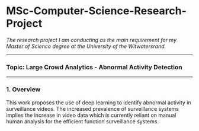 # MSc-Computer-Science-Research-Project

*The research project I am conducting as the main requirement for my Master of Science degree at the University of the Witwatersrand.*

-------------------------------------------------------------------------------------------
### Topic: Large Crowd Analytics - Abnormal Activity Detection
__________________
### 1. Overview 

This work proposes the use of deep learning to identify abnormal activity in surveillance videos.
The increased prevalence of surveillance systems implies the increase in video data which is currently reliant on manual human analysis for the efficient function surveillance systems.
